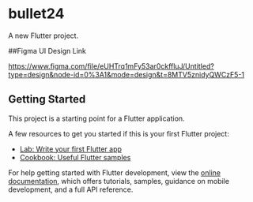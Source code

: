 # bullet24

A new Flutter project.

##Figma UI Design Link

https://www.figma.com/file/eUHTrq1mFy53ar0ckffluJ/Untitled?type=design&node-id=0%3A1&mode=design&t=8MTV5znidyQWCzF5-1

## Getting Started

This project is a starting point for a Flutter application.

A few resources to get you started if this is your first Flutter project:

- [Lab: Write your first Flutter app](https://docs.flutter.dev/get-started/codelab)
- [Cookbook: Useful Flutter samples](https://docs.flutter.dev/cookbook)

For help getting started with Flutter development, view the
[online documentation](https://docs.flutter.dev/), which offers tutorials,
samples, guidance on mobile development, and a full API reference.
